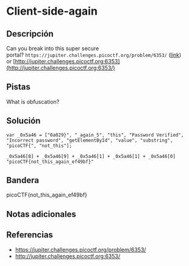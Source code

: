 # Client-side-again

## Descripción

Can you break into this super secure portal? `https://jupiter.challenges.picoctf.org/problem/6353/` ([link](https://jupiter.challenges.picoctf.org/problem/6353/)) or [http://jupiter.challenges.picoctf.org:6353](http://jupiter.challenges.picoctf.org:6353/)

## Pistas

What is obfuscation?

## Solución

```
var _0x5a46 = ["0a029}", "_again_5", "this", "Password Verified", "Incorrect password", "getElementById", "value", "substring", "picoCTF{", "not_this"];

_0x5a46[8] + _0x5a46[9] + _0x5a46[1] + _0x5a46[1] + _0x5a46[0]
"picoCTF{not_this_again_ef49bf}"
```

## Bandera

picoCTF{not_this_again_ef49bf}

## Notas adicionales



## Referencias
- https://jupiter.challenges.picoctf.org/problem/6353/
- http://jupiter.challenges.picoctf.org:6353/